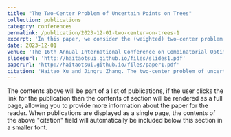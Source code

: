 ```yaml
---
title: "The Two-Center Problem of Uncertain Points on Trees"
collection: publications
category: conferences
permalink: /publication/2023-12-01-two-center-on-trees-1
excerpt: 'In this paper, we consider the (weighted) two-center problem of uncertain points on a tree. Given are a tree $T$ and a set $P$ of $n$ (weighted) uncertain points each of which has $m$ possible locations on $T$ associated with probabilities. The goal is to compute two points on $T$, i.e., two centers with respect to $P$, so that the maximum (weighted) expected distance of $n$ uncertain points to their own expected closest center is minimized. This problem can be solved in $O(T+ n^{2}\log n\log mn + mn\log^2 mn \log n)$ time by the algorithm for the general $k$-center problem.  In this paper, we give a more efficient and simple algorithm that solves this problem in $O(T + mn\log mn)$ time.'
date: 2023-12-01
venue: 'The 16th Annual International Conference on Combinatorial Optimization and Applications'
slidesurl: 'http://haitaotsui.github.io/files/slides1.pdf'
paperurl: 'http://haitaotsui.github.io/files/paper1.pdf'
citation: 'Haitao Xu and Jingru Zhang. The two-center problem of uncertain points on trees. In Proc. of the 16th Annual International Conference on Combinatorial Optimization and Applications (COCOA), pages 485-697, 2023.'
---
```


The contents above will be part of a list of publications, if the user clicks the link for the publication than the contents of section will be rendered as a full page, allowing you to provide more information about the paper for the reader. When publications are displayed as a single page, the contents of the above "citation" field will automatically be included below this section in a smaller font.
